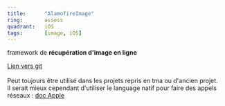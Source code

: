```yaml
---
title:      "AlamofireImage"
ring:       assess
quadrant:   iOS
tags:       [image, iOS]
---
```


<p>framework de <b>récupération d'image en ligne</b></p>
<p><a href="https://github.com/Alamofire/Alamofireimage">Lien vers git</a> <br /> <br />
Peut toujours être utilisé dans les projets repris en tma ou d'ancien projet.<br />
Il serait mieux cependant d'utiliser le language natif pour faire des appels réseaux : <a href="https://developer.apple.com/documentation/foundation/urlrequest">doc Apple</a></p>
